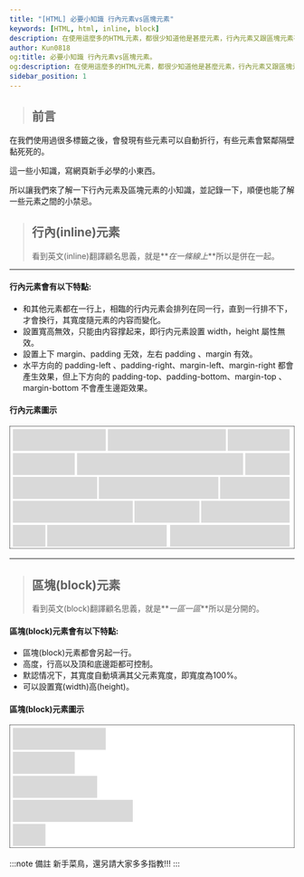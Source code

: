 ```yaml
---
title: "[HTML] 必要小知識 行內元素vs區塊元素"
keywords: [HTML, html, inline, block]
description: 在使用這麼多的HTML元素，都很少知道他是甚麼元素，行內元素又跟區塊元素有什麼不一樣呢?。
author: Kun0818
og:title: 必要小知識 行內元素vs區塊元素。
og:description: 在使用這麼多的HTML元素，都很少知道他是甚麼元素，行內元素又跟區塊元素有什麼不一樣呢?。
sidebar_position: 1
---
```


> ## 前言

在我們使用過很多標籤之後，會發現有些元素可以自動折行，有些元素會緊鄰隔壁黏死死的。

這一些小知識，寫網頁新手必學的小東西。

所以讓我們來了解一下行內元素及區塊元素的小知識，並記錄一下，順便也能了解一些元素之間的小禁忌。

> ## 行內(inline)元素
>
> 看到英文(inline)翻譯顧名思義，就是**_在一條線上_**所以是併在一起。

---

#### 行內元素會有以下特點:

- 和其他元素都在一行上，相臨的行内元素会排列在同一行，直到一行排不下，才會換行，其寬度隨元素的内容而變化。
- 設置寬高無效，只能由内容撑起来，即行内元素設置 width，height 屬性無效。
- 設置上下 margin、padding 无效，左右 padding 、margin 有效。
- 水平方向的 padding-left 、padding-right、margin-left、margin-right 都會產生效果，但上下方向的 padding-top、padding-bottom、margin-top 、
  margin-bottom 不會產生邊距效果。

#### 行內元素圖示

![inline](./imgs/inline.png)

---

> ## 區塊(block)元素
>
> 看到英文(block)翻譯顧名思義，就是**_一區一區_**所以是分開的。

#### 區塊(block)元素會有以下特點:

- 區塊(block)元素都會另起一行。
- 高度，行高以及頂和底邊距都可控制。
- 默認情况下，其寬度自動填满其父元素寬度，即寬度為100%。
- 可以設置寬(width)高(height)。

#### 區塊(block)元素圖示

![block](./imgs/block.png)


:::note 備註
新手菜鳥，還另請大家多多指教!!!
:::
